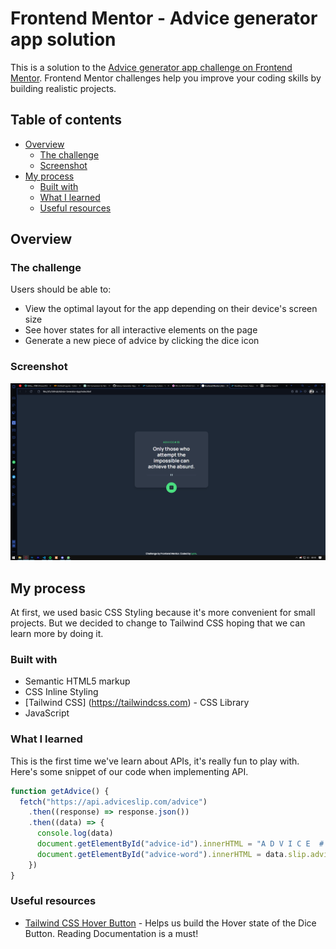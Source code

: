 # Frontend Mentor - Advice generator app solution

This is a solution to the [Advice generator app challenge on Frontend Mentor](https://www.frontendmentor.io/challenges/advice-generator-app-QdUG-13db). Frontend Mentor challenges help you improve your coding skills by building realistic projects.

## Table of contents

- [Overview](#overview)
  - [The challenge](#the-challenge)
  - [Screenshot](#screenshot)
- [My process](#my-process)
  - [Built with](#built-with)
  - [What I learned](#what-i-learned)
  - [Useful resources](#useful-resources)

## Overview

### The challenge

Users should be able to:

- View the optimal layout for the app depending on their device's screen size
- See hover states for all interactive elements on the page
- Generate a new piece of advice by clicking the dice icon

### Screenshot

![](https://raw.githubusercontent.com/LynnArsa/Advice-Generator-App/main/Advice%20Generator%20App_Result.png)

## My process
At first, we used basic CSS Styling because it's more convenient for small projects. But we decided to change to Tailwind CSS hoping that we can learn more by doing it.

### Built with

- Semantic HTML5 markup
- CSS Inline Styling
- [Tailwind CSS] (https://tailwindcss.com) - CSS Library
- JavaScript

### What I learned

This is the first time we've learn about APIs, it's really fun to play with. Here's some snippet of our code when implementing API.

```js
function getAdvice() {
  fetch("https://api.adviceslip.com/advice")
    .then((response) => response.json())
    .then((data) => {
      console.log(data)
      document.getElementById("advice-id").innerHTML = "A D V I C E  # " + data.slip.id;
      document.getElementById("advice-word").innerHTML = data.slip.advice;
    })
}
```

### Useful resources

- [Tailwind CSS Hover Button](https://tailwindcss.com/docs/hover-focus-and-other-states) - Helps us build the Hover state of the Dice Button. Reading Documentation is a must!
